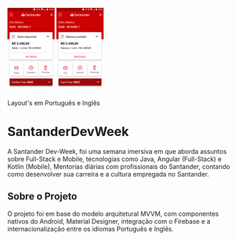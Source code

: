  <p align="left">
        <img 
            src="https://github.com/mateusdemp/SantanderDevWeek/blob/master/layout-pt-br.jpg" width="21%"
            title="Layout do projeto em português" />
         <img
            src="https://github.com/mateusdemp/SantanderDevWeek/blob/master/layout-en-us.jpg" width="21%"
            title="Layout do projeto em inglês" />
<p/>
 Layout's em Português e Inglês
 

# SantanderDevWeek

 A Santander Dev-Week, foi uma semana imersiva em que aborda assuntos sobre Full-Stack e Mobile, tecnologias como Java, Angular (Full-Stack) e Kotlin (Mobile),
Mentorias diárias com profissionais do Santander, contando como desenvolver sua carreira e a cultura empregada no Santander. 

## Sobre o Projeto

 O projeto foi em base do modelo arquitetural MVVM, com componentes nativos do Android, Material Designer, integração com o Firebase e a internacionalização entre os idiomas
Português e Inglês.
